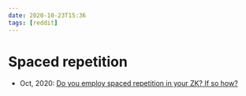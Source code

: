 ```yaml
---
date: 2020-10-23T15:36
tags: [reddit]
---
```


# Spaced repetition

* Oct, 2020: [Do you employ spaced repetition in your ZK? If so how?](https://www.reddit.com/r/Zettelkasten/comments/jf74r2/do_you_employ_spaced_repetition_in_your_zk_if_so/)

